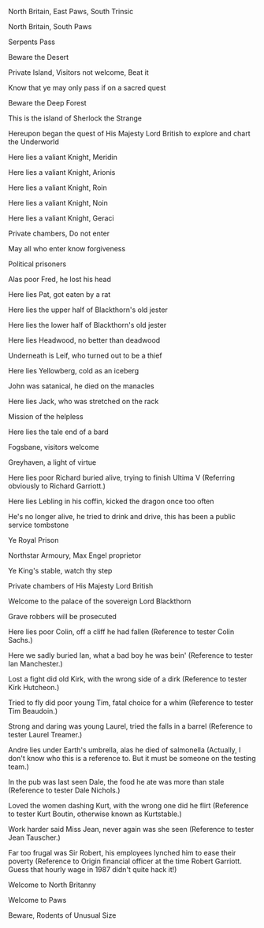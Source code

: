 North Britain, East Paws, South Trinsic

North Britain, South Paws

Serpents Pass

Beware the Desert

Private Island, Visitors not welcome, Beat it

Know that ye may only pass if on a sacred quest

Beware the Deep Forest

This is the island of Sherlock the Strange

Hereupon began the quest of His Majesty Lord British to explore and chart the Underworld

Here lies a valiant Knight, Meridin

Here lies a valiant Knight, Arionis

Here lies a valiant Knight, Roin

Here lies a valiant Knight, Noin

Here lies a valiant Knight, Geraci

Private chambers, Do not enter

May all who enter know forgiveness

Political prisoners

Alas poor Fred, he lost his head

Here lies Pat, got eaten by a rat

Here lies the upper half of Blackthorn's old jester

Here lies the lower half of Blackthorn's old jester

Here lies Headwood, no better than deadwood

Underneath is Leif, who turned out to be a thief

Here lies Yellowberg, cold as an iceberg

John was satanical, he died on the manacles

Here lies Jack, who was stretched on the rack

Mission of the helpless

Here lies the tale end of a bard

Fogsbane, visitors welcome

Greyhaven, a light of virtue

Here lies poor Richard buried alive, trying to finish Ultima V
(Referring obviously to Richard Garriott.)

Here lies Lebling in his coffin, kicked the dragon once too often

He's no longer alive, he tried to drink and drive, this has been a public service tombstone

Ye Royal Prison

Northstar Armoury, Max Engel proprietor

Ye King's stable, watch thy step

Private chambers of His Majesty Lord British

Welcome to the palace of the sovereign Lord Blackthorn

Grave robbers will be prosecuted

Here lies poor Colin, off a cliff he had fallen
(Reference to tester Colin Sachs.)

Here we sadly buried Ian, what a bad boy he was bein'
(Reference to tester Ian Manchester.)

Lost a fight did old Kirk, with the wrong side of a dirk
(Reference to tester Kirk Hutcheon.)

Tried to fly did poor young Tim, fatal choice for a whim
(Reference to tester Tim Beaudoin.)

Strong and daring was young Laurel, tried the falls in a barrel
(Reference to tester Laurel Treamer.)

Andre lies under Earth's umbrella, alas he died of salmonella
(Actually, I don't know who this is a reference to. But it must be someone on the testing team.)

In the pub was last seen Dale, the food he ate was more than stale
(Reference to tester Dale Nichols.)

Loved the women dashing Kurt, with the wrong one did he flirt
(Reference to tester Kurt Boutin, otherwise known as Kurtstable.)

Work harder said Miss Jean, never again was she seen
(Reference to tester Jean Tauscher.)

Far too frugal was Sir Robert, his employees lynched him to ease their poverty
(Reference to Origin financial officer at the time Robert Garriott. Guess that hourly wage in 1987 didn't quite hack it!)

Welcome to North Britanny

Welcome to Paws

Beware, Rodents of Unusual Size